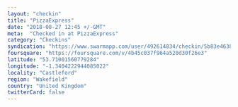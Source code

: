 ```yaml
---
layout: "checkin"
title: "PizzaExpress"
date: "2018-08-27 12:45 +/-GMT"
meta:  "Checked in at PizzaExpress"
category: "Checkins"
syndication: "https://www.swarmapp.com/user/492614834/checkin/5b83e463835c9a002cf51f6c"
foursquare: "https://foursquare.com/v/4b45c037f964a520d30f26e3"
latitude: "53.71001560779284"
longitude: "-1.3404222944085022"
locality: "Castleford"
region: "Wakefield"
country: "United Kingdom"
twitterCard: false
---
```


